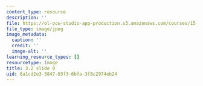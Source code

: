 ```yaml
---
content_type: resource
description: ''
file: https://ol-ocw-studio-app-production.s3.amazonaws.com/courses/15-s21-nuts-and-bolts-of-business-plans-january-iap-2014/6a1cd2e3384793f36bfa3f8c2974eb24_Slide9.JPG
file_type: image/jpeg
image_metadata:
  caption: ''
  credit: ''
  image-alt: ''
learning_resource_types: []
resourcetype: Image
title: 3.2 slide 9
uid: 6a1cd2e3-3847-93f3-6bfa-3f8c2974eb24
---
```

